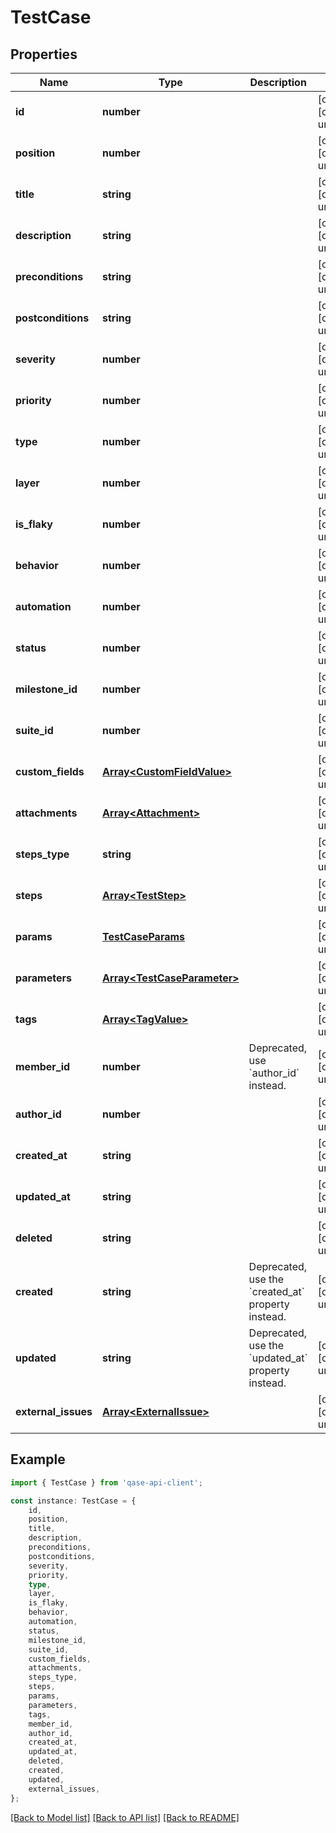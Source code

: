# TestCase


## Properties

Name | Type | Description | Notes
------------ | ------------- | ------------- | -------------
**id** | **number** |  | [optional] [default to undefined]
**position** | **number** |  | [optional] [default to undefined]
**title** | **string** |  | [optional] [default to undefined]
**description** | **string** |  | [optional] [default to undefined]
**preconditions** | **string** |  | [optional] [default to undefined]
**postconditions** | **string** |  | [optional] [default to undefined]
**severity** | **number** |  | [optional] [default to undefined]
**priority** | **number** |  | [optional] [default to undefined]
**type** | **number** |  | [optional] [default to undefined]
**layer** | **number** |  | [optional] [default to undefined]
**is_flaky** | **number** |  | [optional] [default to undefined]
**behavior** | **number** |  | [optional] [default to undefined]
**automation** | **number** |  | [optional] [default to undefined]
**status** | **number** |  | [optional] [default to undefined]
**milestone_id** | **number** |  | [optional] [default to undefined]
**suite_id** | **number** |  | [optional] [default to undefined]
**custom_fields** | [**Array&lt;CustomFieldValue&gt;**](CustomFieldValue.md) |  | [optional] [default to undefined]
**attachments** | [**Array&lt;Attachment&gt;**](Attachment.md) |  | [optional] [default to undefined]
**steps_type** | **string** |  | [optional] [default to undefined]
**steps** | [**Array&lt;TestStep&gt;**](TestStep.md) |  | [optional] [default to undefined]
**params** | [**TestCaseParams**](TestCaseParams.md) |  | [optional] [default to undefined]
**parameters** | [**Array&lt;TestCaseParameter&gt;**](TestCaseParameter.md) |  | [optional] [default to undefined]
**tags** | [**Array&lt;TagValue&gt;**](TagValue.md) |  | [optional] [default to undefined]
**member_id** | **number** | Deprecated, use &#x60;author_id&#x60; instead. | [optional] [default to undefined]
**author_id** | **number** |  | [optional] [default to undefined]
**created_at** | **string** |  | [optional] [default to undefined]
**updated_at** | **string** |  | [optional] [default to undefined]
**deleted** | **string** |  | [optional] [default to undefined]
**created** | **string** | Deprecated, use the &#x60;created_at&#x60; property instead. | [optional] [default to undefined]
**updated** | **string** | Deprecated, use the &#x60;updated_at&#x60; property instead. | [optional] [default to undefined]
**external_issues** | [**Array&lt;ExternalIssue&gt;**](ExternalIssue.md) |  | [optional] [default to undefined]

## Example

```typescript
import { TestCase } from 'qase-api-client';

const instance: TestCase = {
    id,
    position,
    title,
    description,
    preconditions,
    postconditions,
    severity,
    priority,
    type,
    layer,
    is_flaky,
    behavior,
    automation,
    status,
    milestone_id,
    suite_id,
    custom_fields,
    attachments,
    steps_type,
    steps,
    params,
    parameters,
    tags,
    member_id,
    author_id,
    created_at,
    updated_at,
    deleted,
    created,
    updated,
    external_issues,
};
```

[[Back to Model list]](../README.md#documentation-for-models) [[Back to API list]](../README.md#documentation-for-api-endpoints) [[Back to README]](../README.md)

